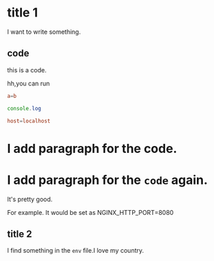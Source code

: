 # title 1

I want to write something.

## code


this is a code.

hh,you can run 

```conf
a=b
```

```js
console.log
```

```conf
host=localhost
```

# I add paragraph for the code.

# I add paragraph for the `code` again.

It's pretty good.

For example. It would be set as NGINX_HTTP_PORT=8080

## title 2

I find something in the `env` file.I love my country.
